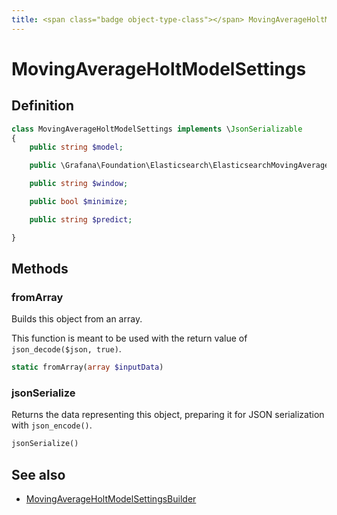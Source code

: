 ```yaml
---
title: <span class="badge object-type-class"></span> MovingAverageHoltModelSettings
---
```

# <span class="badge object-type-class"></span> MovingAverageHoltModelSettings

## Definition

```php
class MovingAverageHoltModelSettings implements \JsonSerializable
{
    public string $model;

    public \Grafana\Foundation\Elasticsearch\ElasticsearchMovingAverageHoltModelSettingsSettings $settings;

    public string $window;

    public bool $minimize;

    public string $predict;

}
```
## Methods

### <span class="badge object-method"></span> fromArray

Builds this object from an array.

This function is meant to be used with the return value of `json_decode($json, true)`.

```php
static fromArray(array $inputData)
```

### <span class="badge object-method"></span> jsonSerialize

Returns the data representing this object, preparing it for JSON serialization with `json_encode()`.

```php
jsonSerialize()
```

## See also

 * <span class="badge builder"></span> [MovingAverageHoltModelSettingsBuilder](./builder-MovingAverageHoltModelSettingsBuilder.md)
